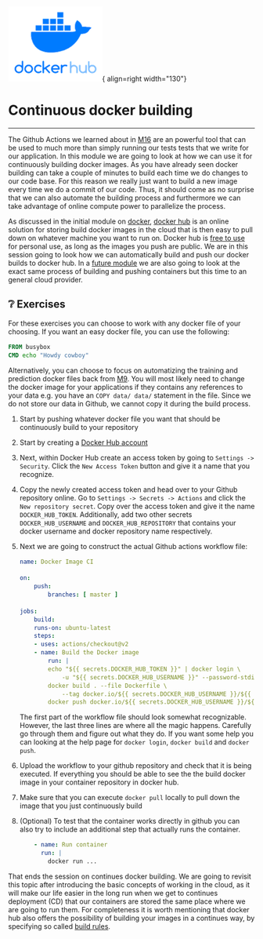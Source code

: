 ![Logo](../figures/icons/dockerhub.png){ align=right width="130"}

# Continuous docker building

---

The Github Actions we learned about in [M16](github_actions.md) are an powerful tool that can be used to much more
than simply running our tests tests that we write for our application. In this module we are going to look at how we can
use it for continuously building docker images. As you have already seen docker building can take a couple of minutes
to build each time we do changes to our code base. For this reason we really just want to build a new image every time
we do a commit of our code. Thus, it should come as no surprise that we can also automate the building process and
furthermore we can take advantage of online compute power to parallelize the process.

As discussed in the initial module on [docker](../s3_reproducibility/docker.md),
[docker hub](https://hub.docker.com/) is an online solution for storing build docker images in the cloud that is then
easy to pull down on whatever machine you want to run on. Docker hub is
[free to use](https://www.docker.com/pricing/) for personal use, as long as the images you push are public. We are in
this session going to look how we can automatically build and push our docker builds to docker hub. In a
[future module](../s6_the_cloud/using_the_cloud.md) we are also going to look at the exact same process of building
and pushing containers but this time to an general cloud provider.

## ❔ Exercises

For these exercises you can choose to work with any docker file of your choosing. If you want an easy docker file,
you can use the following:

```dockerfile
FROM busybox
CMD echo "Howdy cowboy"
```

Alternatively, you can choose to focus on automatizing the training and prediction docker files back from
[M9](../s3_reproducibility/docker.md). You will most likely need to change the docker image for your applications
if they contains any references to your data e.g. you have an `COPY data/ data/` statement in the file. Since we do
not store our data in Github, we cannot copy it during the build process.

1. Start by pushing whatever docker file you want that should be continuously build to your repository

2. Start by creating a [Docker Hub account](https://hub.docker.com/)

3. Next, within Docker Hub create an access token by going to `Settings -> Security`. Click the `New Access Token`
    button and give it a name that you recognize.

4. Copy the newly created access token and head over to your Github repository online. Go to
    `Settings -> Secrets -> Actions` and click the `New repository secret`. Copy over the access token and give
    it the name `DOCKER_HUB_TOKEN`. Additionally, add two other secrets `DOCKER_HUB_USERNAME` and `DOCKER_HUB_REPOSITORY`
    that contains your docker username and docker repository name respectively.

5. Next we are going to construct the actual Github actions workflow file:

    ```yaml
    name: Docker Image CI

    on:
        push:
            branches: [ master ]

    jobs:
        build:
        runs-on: ubuntu-latest
        steps:
        - uses: actions/checkout@v2
        - name: Build the Docker image
            run: |
            echo "${{ secrets.DOCKER_HUB_TOKEN }}" | docker login \
                -u "${{ secrets.DOCKER_HUB_USERNAME }}" --password-stdin docker.io
            docker build . --file Dockerfile \
                --tag docker.io/${{ secrets.DOCKER_HUB_USERNAME }}/${{ secrets.DOCKER_HUB_REPOSITORY }}:$GITHUB_SHA
            docker push docker.io/${{ secrets.DOCKER_HUB_USERNAME }}/${{ secrets.DOCKER_HUB_REPOSITORY }}:$GITHUB_SHA
    ```

    The first part of the workflow file should look somewhat recognizable. However, the last three lines are where
    all the magic happens. Carefully go through them and figure out what they do. If you want some help you can looking
    at the help page for `docker login`, `docker build` and `docker push`.

6. Upload the workflow to your github repository and check that it is being executed. If everything you should be able
    to see the the build docker image in your container repository in docker hub.

7. Make sure that you can execute `docker pull` locally to pull down the image that you just continuously build

8. (Optional) To test that the container works directly in github you can also try to include an additional
    step that actually runs the container.

    ```yaml
        - name: Run container
          run: |
            docker run ...
    ```

That ends the session on continues docker building. We are going to revisit this topic after introducing the basic
concepts of working in the cloud, as it will make our life easier in the long run when we get to continues deployment
(CD) that our containers are stored the same place where we are going to run them. For completeness it is worth
mentioning that docker hub also offers the possibility of building your images in a continues way, by specifying so
called [build rules](https://docs.docker.com/docker-hub/builds/).
